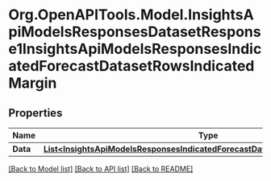 # Org.OpenAPITools.Model.InsightsApiModelsResponsesDatasetResponse1InsightsApiModelsResponsesIndicatedForecastDatasetRowsIndicatedMargin

## Properties

Name | Type | Description | Notes
------------ | ------------- | ------------- | -------------
**Data** | [**List&lt;InsightsApiModelsResponsesIndicatedForecastDatasetRowsIndicatedMargin&gt;**](InsightsApiModelsResponsesIndicatedForecastDatasetRowsIndicatedMargin.md) |  | [optional] 

[[Back to Model list]](../README.md#documentation-for-models) [[Back to API list]](../README.md#documentation-for-api-endpoints) [[Back to README]](../README.md)


